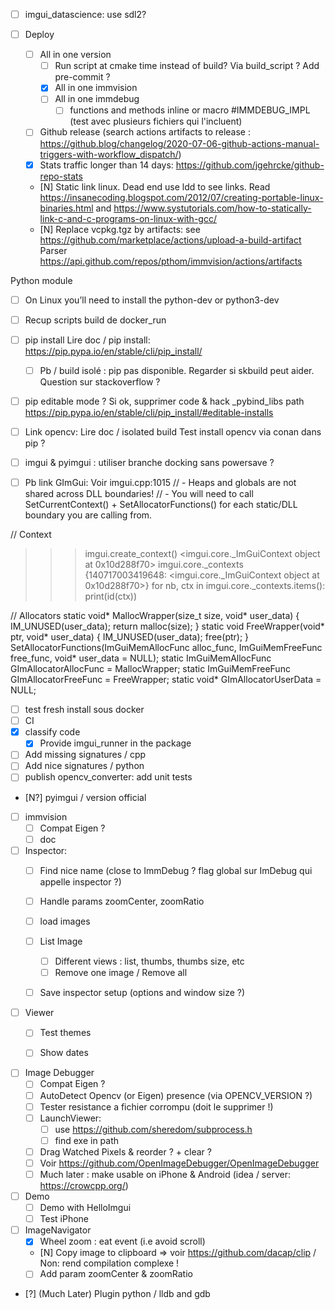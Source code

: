* [ ] imgui_datascience: use sdl2?

* [ ] Deploy
  * [ ] All in one version
    * [ ] Run script at cmake time instead of build? Via build_script ? Add pre-commit ?
    * [X] All in one immvision
    * [ ] All in one immdebug
      * [ ] functions and methods inline or macro #IMMDEBUG_IMPL (test avec plusieurs fichiers qui l'incluent)
  * [ ] Github release (search actions artifacts to release : https://github.blog/changelog/2020-07-06-github-actions-manual-triggers-with-workflow_dispatch/)
  * [x] Stats traffic longer than 14 days: https://github.com/jgehrcke/github-repo-stats
  * [N] Static link linux. Dead end
    use ldd to see links. Read https://insanecoding.blogspot.com/2012/07/creating-portable-linux-binaries.html and https://www.systutorials.com/how-to-statically-link-c-and-c-programs-on-linux-with-gcc/
  * [N] Replace vcpkg.tgz by artifacts: see https://github.com/marketplace/actions/upload-a-build-artifact
    Parser https://api.github.com/repos/pthom/immvision/actions/artifacts


 Python module
  * [ ] On Linux you’ll need to install the python-dev or python3-dev
  * [ ] Recup scripts build de docker_run
  * [ ] pip install
    Lire doc / pip install: https://pip.pypa.io/en/stable/cli/pip_install/
    * [ ] Pb / build isolé : pip pas disponible. Regarder si skbuild peut aider. Question sur stackoverflow ?
  * [ ] pip editable mode ? Si ok, supprimer code & hack _pybind_libs path
    https://pip.pypa.io/en/stable/cli/pip_install/#editable-installs
  * [ ] Link opencv: 
    Lire doc / isolated build
    Test install opencv via conan dans pip ?
  * [ ] imgui & pyimgui : utiliser branche docking sans powersave ?


* [ ] Pb link GImGui: 
Voir imgui.cpp:1015
// - Heaps and globals are not shared across DLL boundaries!
// - You will need to call SetCurrentContext() + SetAllocatorFunctions() for each static/DLL boundary you are calling from.

// Context
>>> imgui.create_context()
<imgui.core._ImGuiContext object at 0x10d288f70>
>>> imgui.core._contexts
{140717003419648: <imgui.core._ImGuiContext object at 0x10d288f70>}
for nb, ctx in imgui.core._contexts.items(): print(id(ctx))

// Allocators
static void*   MallocWrapper(size_t size, void* user_data)    { IM_UNUSED(user_data); return malloc(size); }
static void    FreeWrapper(void* ptr, void* user_data)        { IM_UNUSED(user_data); free(ptr); }
SetAllocatorFunctions(ImGuiMemAllocFunc alloc_func, ImGuiMemFreeFunc free_func, void* user_data = NULL);
static ImGuiMemAllocFunc    GImAllocatorAllocFunc = MallocWrapper;
static ImGuiMemFreeFunc     GImAllocatorFreeFunc = FreeWrapper;
static void*                GImAllocatorUserData = NULL;


  * [ ] test fresh install sous docker
  * [ ] CI
  * [X] classify code
    * [X] Provide imgui_runner in the package
  * [ ] Add missing signatures / cpp
  * [ ] Add nice signatures / python
  * [ ] publish opencv_converter: add unit tests
  * [N?] pyimgui / version official

* [ ] immvision
  * [ ] Compat Eigen ?
  * [ ] doc
  
* [ ] Inspector:
  * [ ] Find nice name (close to ImmDebug ? flag global sur ImDebug qui appelle inspector ?)
  * [ ] Handle params zoomCenter, zoomRatio
  * [ ] load images
  * [ ] List Image
    * [ ] Different views : list, thumbs, thumbs size, etc
    * [ ] Remove one image / Remove all
  * [ ] Save inspector setup (options and window size ?)


* [ ] Viewer
  * [ ] Test themes
  * [ ] Show dates


* [ ] Image Debugger
  * [ ] Compat Eigen ?
  * [ ] AutoDetect Opencv (or Eigen) presence (via OPENCV_VERSION ?)
  * [ ] Tester resistance a fichier corrompu (doit le supprimer !) 
  * [ ] LaunchViewer: 
    * [ ] use https://github.com/sheredom/subprocess.h
    * [ ] find exe in path
  * [ ] Drag Watched Pixels & reorder ? + clear ?
  * [ ] Voir https://github.com/OpenImageDebugger/OpenImageDebugger
  * [ ] Much later : make usable on iPhone & Android (idea / server: https://crowcpp.org/) 

* [ ] Demo
  * [ ] Demo with HelloImgui
  * [ ] Test iPhone

* [ ] ImageNavigator
  * [X] Wheel zoom : eat event (i.e avoid scroll)
  * [N] Copy image to clipboard => voir https://github.com/dacap/clip / Non: rend compilation complexe !
  * [ ] Add param zoomCenter & zoomRatio

* [?] (Much Later) Plugin python / lldb and gdb 
